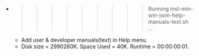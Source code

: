 * >>>>>>>>> Running inst-min-win-jwm-help-manuals-text.sh ...
  * Add user & developer manuals(text) in Help menu.
  * Disk size = 2990260K. Space Used = 40K. Runtime = 00:00:00:01.
